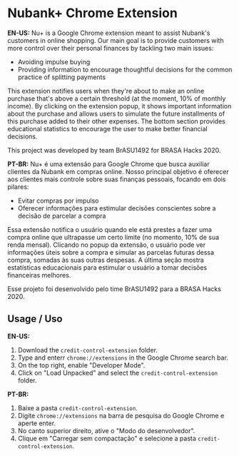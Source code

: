 # Nubank+ Chrome Extension
**EN-US:** Nu+ is a Google Chrome extension meant to assist Nubank's customers 
in online shopping. Our main goal is to provide customers with more control over their
personal finances by tackling two main issues:
- Avoiding impulse buying
- Providing information to encourage thoughtful decisions for the common practice of 
splitting payments

This extension notifies users when they're about to make an online purchase that's above a
certain threshold (at the moment, 10% of monthly income). By clicking on the extension popup, 
it shows important information about the purchase and allows users to simulate the future installments 
of this purchase added to their other expenses. The bottom section provides educational statistics to encourage
the user to make better financial decisions.

This project was developed by team BrASU1492 for BRASA Hacks 2020.

**PT-BR:** Nu+ é uma extensão para Google Chrome que busca auxiliar clientes da Nubank 
em compras online. Nosso principal objetivo é oferecer aos clientes mais controle sobre suas 
finanças pessoais, focando em dois pilares:
- Evitar compras por impulso
- Oferecer informações para estimular decisões conscientes sobre a decisão de parcelar a compra

Essa extensão notifica o usuário quando ele está prestes a fazer uma compra online que ultrapasse um
certo limite (no momento, 10% de sua renda mensal). Clicando no popup da extensão, o usuário pode ver informações
úteis sobre a compra e simular as parcelas futuras dessa compra, somadas às suas outras despesas. A última seção 
mostra estatísticas educacionais para estimular o usuário a tomar decisões financeiras melhores.

Esse projeto foi desenvolvido pelo time BrASU1492 para a BRASA Hacks 2020.

## Usage / Uso
**EN-US:**
1. Download the `credit-control-extension` folder.
2. Type and enterr `chrome://extensions` in the Google Chrome search bar.
3. On the top right, enable "Developer Mode".
4. Click on "Load Unpacked" and select the `credit-control-extension` folder.

**PT-BR:**
1. Baixe a pasta `credit-control-extension`.
2. Digite `chrome://extensions` na barra de pesquisa do Google Chrome e aperte enter.
3. No canto superior direito, ative o "Modo do desenvolvedor".
4. Clique em "Carregar sem compactação" e selecione a pasta `credit-control-extension`.